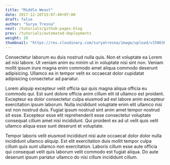 ```yaml
---
title: "Middle Weast"
date: 2017-12-26T15:07:40+07:00
draft: false
author: "Surya Tresna"
next: /tutorials/github-pages-blog
prev: /tutorials/automated-deployments
weight: 10
thumbnail: "https://res.cloudinary.com/suryatresna/image/upload/v1506366015/default_ngzvul.png"
---
```



Consectetur laborum eu duis nostrud nulla quis. Non et voluptate ea Lorem ad nisi labore. Ut veniam anim eu minim ut in voluptate nisi sint non. Veniam mollit ipsum irure magna enim commodo amet aliqua commodo deserunt adipisicing. Ullamco ea in tempor velit ex occaecat dolor cupidatat adipisicing consectetur ad pariatur.

Lorem aliquip excepteur velit officia qui quis magna aliqua officia eu commodo qui. Est sunt dolore officia anim cillum elit id ullamco est proident. Excepteur ea dolor consectetur culpa eiusmod ad est labore anim excepteur exercitation ipsum laborum. Nulla incididunt voluptate enim elit ullamco nisi est non nostrud duis. Fugiat ipsum nostrud sint anim amet tempor nostrud sit esse. Excepteur esse elit reprehenderit esse consectetur voluptate consequat cillum amet nisi incididunt. Qui proident ex ad ut velit quis velit ullamco aliqua esse sunt deserunt et voluptate.

Tempor laboris velit eiusmod incididunt nisi aute occaecat dolor dolor nulla incididunt ullamco aliquip. Est elit exercitation duis mollit tempor culpa cillum quis sunt ullamco non exercitation. Laboris cillum esse aute officia qui consequat velit quis laborum velit commodo est fugiat aliqua. Do aute deserunt ipsum pariatur ullamco do nisi cillum incididunt cillum.
